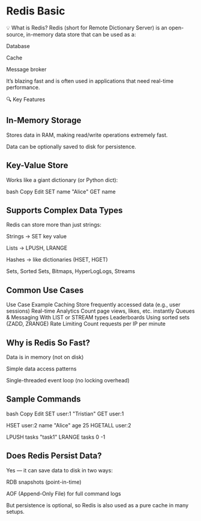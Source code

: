 # Redis Basic
💡 What is Redis?
Redis (short for Remote Dictionary Server) is an open-source, in-memory data store that can be used as a:

Database

Cache

Message broker

It’s blazing fast and is often used in applications that need real-time performance.

🔍 Key Features
## In-Memory Storage
Stores data in RAM, making read/write operations extremely fast.

Data can be optionally saved to disk for persistence.

## Key-Value Store
Works like a giant dictionary (or Python dict):

bash
Copy
Edit
SET name "Alice"
GET name
## Supports Complex Data Types
Redis can store more than just strings:

Strings → SET key value

Lists → LPUSH, LRANGE

Hashes → like dictionaries (HSET, HGET)

Sets, Sorted Sets, Bitmaps, HyperLogLogs, Streams

## Common Use Cases
Use Case	Example
Caching	Store frequently accessed data (e.g., user sessions)
Real-time Analytics	Count page views, likes, etc. instantly
Queues & Messaging	With LIST or STREAM types
Leaderboards	Using sorted sets (ZADD, ZRANGE)
Rate Limiting	Count requests per IP per minute

## Why is Redis So Fast?
Data is in memory (not on disk)

Simple data access patterns

Single-threaded event loop (no locking overhead)

## Sample Commands
bash
Copy
Edit
SET user:1 "Tristian"
GET user:1

HSET user:2 name "Alice" age 25
HGETALL user:2

LPUSH tasks "task1"
LRANGE tasks 0 -1
## Does Redis Persist Data?
Yes — it can save data to disk in two ways:

RDB snapshots (point-in-time)

AOF (Append-Only File) for full command logs

But persistence is optional, so Redis is also used as a pure cache in many setups.

